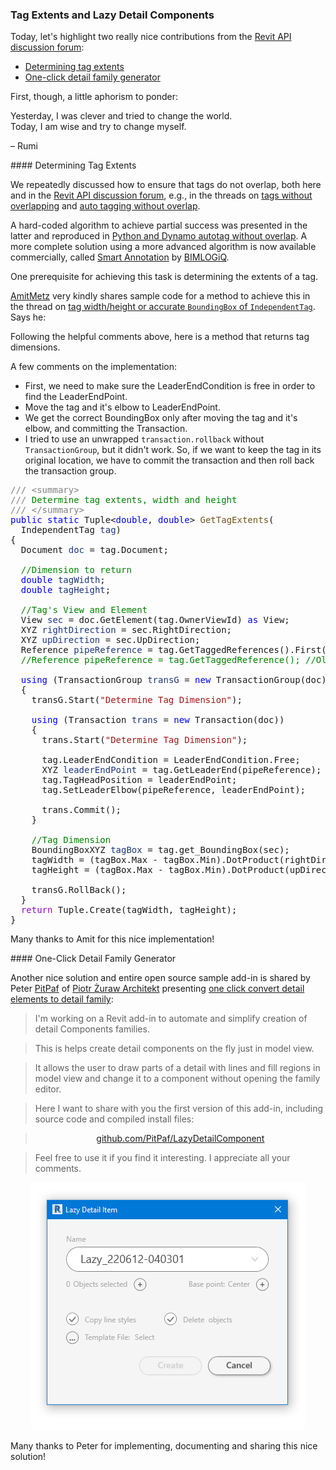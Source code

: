 <head>
<meta http-equiv="Content-Type" content="text/html; charset=utf-8">
<link rel="stylesheet" type="text/css" href="bc.css">
<script src="https://cdn.rawgit.com/google/code-prettify/master/loader/run_prettify.js" type="text/javascript"></script>
</head>

<!---

- Tag Width/Height or Accurate BoundingBox of IndependentTag
  https://forums.autodesk.com/t5/revit-api-forum/tag-width-height-or-accurate-boundingbox-of-independenttag/m-p/11274095

- not trivial to solve: tags without Overlapping
  https://forums.autodesk.com/t5/revit-api-forum/tags-without-overlapping/m-p/11275579

- Auto Tagging without overlap
  https://forums.autodesk.com/t5/revit-api-forum/auto-tagging-without-overlap/td-p/9996808
  
- Python and Dynamo Autotag Without Overlap
  https://thebuildingcoder.typepad.com/blog/2021/02/splits-persona-collector-region-tag-modification.html#5

- OS add-in:
  One click convert detail elements to Detail Family
  https://forums.autodesk.com/t5/revit-api-forum/one-click-convert-detail-elements-to-detail-family/td-p/11230155
  Peter [PitPaf](https://forums.autodesk.com/t5/user/viewprofilepage/user-id/12564927) of [Piotr Żuraw Architekt](https://www.zurawarchitekt.pl)

twitter:

How to determine tag extents, width, height and an open source single-click detail family generator add-in with the #RevitAPI @AutodeskForge @AutodeskRevit #bim #DynamoBim #ForgeDevCon https://autode.sk/detailcomponent

Today, we highlight two nice contributions from the Revit API discussion forum
&ndash; Determining tag extents
&ndash; One-click detail family generator...

linkedin:

How to determine tag extents, width, height and an open source single-click detail family generator add-in with the #RevitAPI

https://autode.sk/detailcomponent

- Determining tag extents
- One-click detail family generator...

#bim #DynamoBim #ForgeDevCon #Revit #API #IFC #SDK #AI #VisualStudio #Autodesk #AEC #adsk

the [Revit API discussion forum](http://forums.autodesk.com/t5/revit-api-forum/bd-p/160) thread

<center>
<img src="img/" alt="" title="" width="600" height=""/>
<p style="font-size: 80%; font-style:italic"></p>
</center>

-->

### Tag Extents and Lazy Detail Components

Today, let's highlight two really nice contributions from the [Revit API discussion forum](http://forums.autodesk.com/t5/revit-api-forum/bd-p/160):

- [Determining tag extents](#2)
- [One-click detail family generator](#3)

First, though, a little aphorism to ponder:

<p class="quote">Yesterday, I was clever and tried to change the world.
<br/>Today, I am wise and try to change myself.</p>
<p class="author">&ndash; Rumi</p>

####<a name="2"></a> Determining Tag Extents

We repeatedly discussed how to ensure that tags do not overlap, both here and in
the [Revit API discussion forum](http://forums.autodesk.com/t5/revit-api-forum/bd-p/160),
e.g., in the threads
on [tags without overlapping](https://forums.autodesk.com/t5/revit-api-forum/tags-without-overlapping/m-p/11275579)
and [auto tagging without overlap](https://forums.autodesk.com/t5/revit-api-forum/auto-tagging-without-overlap/td-p/9996808).

A hard-coded algorithm to achieve partial success was presented in the latter and reproduced 
in [Python and Dynamo autotag without overlap](https://thebuildingcoder.typepad.com/blog/2021/02/splits-persona-collector-region-tag-modification.html#5).
A more complete solution using a more advanced algorithm is now available commercially,
called [Smart Annotation](https://bimlogiq.com/products/smart-annotataion) by [BIMLOGiQ](https://bimlogiq.com).

One prerequisite for achieving this task is determining the extents of a tag.

[AmitMetz](https://forums.autodesk.com/t5/user/viewprofilepage/user-id/9455666) very
kindly shares sample code for a method to achieve this in the thread
on [tag width/height or accurate `BoundingBox` of `IndependentTag`](https://forums.autodesk.com/t5/revit-api-forum/tag-width-height-or-accurate-boundingbox-of-independenttag/m-p/11274095).
Says he:
 
Following the helpful comments above, here is a method that returns tag dimensions.

A few comments on the implementation:

- First, we need to make sure the LeaderEndCondition is free in order to find the LeaderEndPoint.
- Move the tag and it's elbow to LeaderEndPoint.
- We get the correct BoundingBox only after moving the tag and it's elbow, and committing the Transaction.
- I tried to use an unwrapped `transaction.rollback` without `TransactionGroup`, but it didn't work.
  So, if we want to keep the tag in its original location, we have to commit the transaction and then roll back the transaction group.

<pre class="code">
<span style="color:gray;">///</span><span style="color:green;">&nbsp;</span><span style="color:gray;">&lt;</span><span style="color:gray;">summary</span><span style="color:gray;">&gt;</span>
<span style="color:gray;">///</span><span style="color:green;">&nbsp;Determine&nbsp;tag&nbsp;extents,&nbsp;width&nbsp;and&nbsp;height</span>
<span style="color:gray;">///</span><span style="color:green;">&nbsp;</span><span style="color:gray;">&lt;/</span><span style="color:gray;">summary</span><span style="color:gray;">&gt;</span>
<span style="color:blue;">public</span>&nbsp;<span style="color:blue;">static</span>&nbsp;Tuple&lt;<span style="color:blue;">double</span>,&nbsp;<span style="color:blue;">double</span>&gt;&nbsp;<span style="color:#74531f;">GetTagExtents</span>(
&nbsp;&nbsp;IndependentTag&nbsp;<span style="color:#1f377f;">tag</span>)
{
&nbsp;&nbsp;Document&nbsp;<span style="color:#1f377f;">doc</span>&nbsp;=&nbsp;tag.Document;

&nbsp;&nbsp;<span style="color:green;">//Dimension&nbsp;to&nbsp;return</span>
&nbsp;&nbsp;<span style="color:blue;">double</span>&nbsp;<span style="color:#1f377f;">tagWidth</span>;
&nbsp;&nbsp;<span style="color:blue;">double</span>&nbsp;<span style="color:#1f377f;">tagHeight</span>;
 
&nbsp;&nbsp;<span style="color:green;">//Tag&#39;s&nbsp;View&nbsp;and&nbsp;Element</span>
&nbsp;&nbsp;View&nbsp;<span style="color:#1f377f;">sec</span>&nbsp;=&nbsp;doc.GetElement(tag.OwnerViewId)&nbsp;<span style="color:blue;">as</span>&nbsp;View;
&nbsp;&nbsp;XYZ&nbsp;<span style="color:#1f377f;">rightDirection</span>&nbsp;=&nbsp;sec.RightDirection;
&nbsp;&nbsp;XYZ&nbsp;<span style="color:#1f377f;">upDirection</span>&nbsp;=&nbsp;sec.UpDirection;
&nbsp;&nbsp;Reference&nbsp;<span style="color:#1f377f;">pipeReference</span>&nbsp;=&nbsp;tag.GetTaggedReferences().First();
&nbsp;&nbsp;<span style="color:green;">//Reference&nbsp;pipeReference&nbsp;=&nbsp;tag.GetTaggedReference();&nbsp;//Older&nbsp;Revit&nbsp;Version</span>
 
&nbsp;&nbsp;<span style="color:blue;">using</span>&nbsp;(TransactionGroup&nbsp;<span style="color:#1f377f;">transG</span>&nbsp;=&nbsp;<span style="color:blue;">new</span>&nbsp;TransactionGroup(doc))
&nbsp;&nbsp;{
&nbsp;&nbsp;&nbsp;&nbsp;transG.Start(<span style="color:#a31515;">&quot;Determine&nbsp;Tag&nbsp;Dimension&quot;</span>);
 
&nbsp;&nbsp;&nbsp;&nbsp;<span style="color:blue;">using</span>&nbsp;(Transaction&nbsp;<span style="color:#1f377f;">trans</span>&nbsp;=&nbsp;<span style="color:blue;">new</span>&nbsp;Transaction(doc))
&nbsp;&nbsp;&nbsp;&nbsp;{
&nbsp;&nbsp;&nbsp;&nbsp;&nbsp;&nbsp;trans.Start(<span style="color:#a31515;">&quot;Determine&nbsp;Tag&nbsp;Dimension&quot;</span>);
 
&nbsp;&nbsp;&nbsp;&nbsp;&nbsp;&nbsp;tag.LeaderEndCondition&nbsp;=&nbsp;LeaderEndCondition.Free;
&nbsp;&nbsp;&nbsp;&nbsp;&nbsp;&nbsp;XYZ&nbsp;<span style="color:#1f377f;">leaderEndPoint</span>&nbsp;=&nbsp;tag.GetLeaderEnd(pipeReference);
&nbsp;&nbsp;&nbsp;&nbsp;&nbsp;&nbsp;tag.TagHeadPosition&nbsp;=&nbsp;leaderEndPoint;
&nbsp;&nbsp;&nbsp;&nbsp;&nbsp;&nbsp;tag.SetLeaderElbow(pipeReference,&nbsp;leaderEndPoint);
 
&nbsp;&nbsp;&nbsp;&nbsp;&nbsp;&nbsp;trans.Commit();
&nbsp;&nbsp;&nbsp;&nbsp;}
 
&nbsp;&nbsp;&nbsp;&nbsp;<span style="color:green;">//Tag&nbsp;Dimension</span>
&nbsp;&nbsp;&nbsp;&nbsp;BoundingBoxXYZ&nbsp;<span style="color:#1f377f;">tagBox</span>&nbsp;=&nbsp;tag.get_BoundingBox(sec);
&nbsp;&nbsp;&nbsp;&nbsp;tagWidth&nbsp;=&nbsp;(tagBox.Max&nbsp;-&nbsp;tagBox.Min).DotProduct(rightDirection);
&nbsp;&nbsp;&nbsp;&nbsp;tagHeight&nbsp;=&nbsp;(tagBox.Max&nbsp;-&nbsp;tagBox.Min).DotProduct(upDirection);
 
&nbsp;&nbsp;&nbsp;&nbsp;transG.RollBack();
&nbsp;&nbsp;}
&nbsp;&nbsp;<span style="color:#8f08c4;">return</span>&nbsp;Tuple.Create(tagWidth,&nbsp;tagHeight);
}
</pre>

Many thanks to Amit for this nice implementation!

####<a name="3"></a> One-Click Detail Family Generator

Another nice solution and entire open source sample add-in is shared by
Peter [PitPaf](https://forums.autodesk.com/t5/user/viewprofilepage/user-id/12564927) of [Piotr Żuraw Architekt](https://www.zurawarchitekt.pl)
presenting [one click convert detail elements to detail family](https://forums.autodesk.com/t5/revit-api-forum/one-click-convert-detail-elements-to-detail-family/td-p/11230155):

> I'm working on a Revit add-in to automate and simplify creation of detail Components families.

> This is helps create detail components on the fly just in model view.

> It allows the user to draw parts of a detail with lines and fill regions in model view and change it to a component without opening the family editor.

> Here I want to share with you the first version of this add-in, including source code and compiled install files:

> <p style="text-align:center"><a href="https://github.com/PitPaf/LazyDetailComponent">github.com/PitPaf/LazyDetailComponent</a></p>

> Feel free to use it if you find it interesting. I appreciate all your comments.

<center>
<img src="img/lazy_detail_component.png" alt="Lazy detail component" title="Lazy detail component" width="438"/> <!-- 438 -->
</center>

Many thanks to Peter for implementing, documenting and sharing this nice solution!
